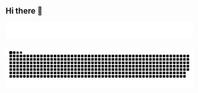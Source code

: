 ## Hi there 👋
<!--
**harshitjiandani/harshitjiandani** is a ✨ _special_ ✨ repository because its `README.md` (this file) appears on your GitHub profile.

Here are some ideas to get you started:

- 🔭 I’m currently working on ...
- 🌱 I’m currently learning ...
- 👯 I’m looking to collaborate on ...
- 🤔 I’m looking for help with ...
- 💬 Ask me about ...
- 📫 How to reach me: ...
- 😄 Pronouns: ...
- ⚡ Fun fact: ...
-->

<div>
  <img src="https://raw.githubusercontent.com/harshitjiandani/harshitjiandani/main/svgviewer-output.svg">
</div>



###

<img src="https://raw.githubusercontent.com/harshitjiandani/harshitjiandani/output/snake.svg" alt="Snake animation" />

###
